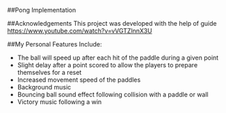 ##Pong Implementation


##Acknowledgements
   This project was developed with the help of guide https://www.youtube.com/watch?v=vVGTZlnnX3U

##My Personal Features Include:
  - The ball will speed up after each hit of the paddle during a given point
  - Slight delay after a point scored to allow the players to prepare themselves for a reset
  - Increased movement speed of the paddles
  - Background music
  - Bouncing ball sound effect following collision with a paddle or wall
  - Victory music following a win

